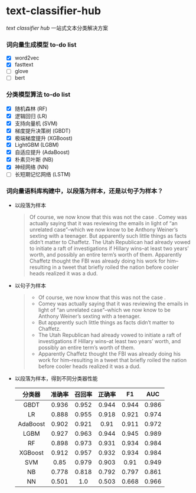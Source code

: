 # text-classifier-hub
*text classifier hub* 一站式文本分类解决方案

### 词向量生成模型 to-do list
- [x] word2vec
- [x] fasttext
- [ ] glove
- [ ] bert

### 分类模型算法 to-do list
- [x] 随机森林 (RF)
- [x] 逻辑回归 (LR)
- [x] 支持向量机 (SVM)
- [x] 梯度提升决策树 (GBDT)
- [x] 极端梯度提升 (XGBoost)
- [x] LightGBM (LGBM) 
- [x] 自适应提升 (AdaBoost)
- [x] 朴素贝叶斯 (NB)
- [x] 神经网络 (NN)
- [ ] 长短期记忆网络 (LSTM)

### 词向量语料库构建中，以段落为样本，还是以句子为样本？
- 以段落为样本
    > Of course, we now know that this was not the case . Comey was actually saying that it was reviewing the emails in light of “an unrelated case”–which we now know to be Anthony Weiner’s sexting with a teenager. But apparently such little things as facts didn’t matter to Chaffetz. The Utah Republican had already vowed to initiate a raft of investigations if Hillary wins–at least two years’ worth, and possibly an entire term’s worth of them. Apparently Chaffetz thought the FBI was already doing his work for him–resulting in a tweet that briefly roiled the nation before cooler heads realized it was a dud. 
- 以句子为样本
    > - Of course, we now know that this was not the case .
    > - Comey was actually saying that it was reviewing the emails in light of “an unrelated case”–which we now know to be Anthony Weiner’s sexting with a teenager.
    > - But apparently such little things as facts didn’t matter to Chaffetz.
    > - The Utah Republican had already vowed to initiate a raft of investigations if Hillary wins–at least two years’ worth, and possibly an entire term’s worth of them.
    > - Apparently Chaffetz thought the FBI was already doing his work for him–resulting in a tweet that briefly roiled the nation before cooler heads realized it was a dud. 

- 以段落为样本，得到不同分类器性能

    | 分类器 | 准确率 | 召回率 | 正确率 | F1 | AUC |
    |:--------:|:--------:|:-------:|:--------:|:----:|:-----:|
    GBDT| 0.936| 0.952| 0.944| 0.944| 0.986|
    LR| 0.888| 0.955| 0.918| 0.921| 0.974|
    AdaBoost| 0.902| 0.921 |0.91 |0.911 |0.972|
    LGBM| 0.927| 0.963| 0.944| 0.945| 0.989|
    RF| 0.898| 0.973| 0.931| 0.934| 0.984|
    XGBoost| 0.912| 0.957| 0.932| 0.934| 0.984|
    SVM| 0.85| 0.979| 0.903| 0.91| 0.949|
    NB| 0.778| 0.818| 0.792| 0.797| 0.861|
    NN| 0.501| 1.0| 0.503| 0.668| 0.966|






